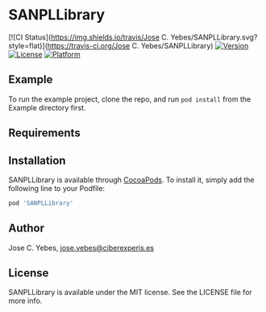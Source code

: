 # SANPLLibrary

[![CI Status](https://img.shields.io/travis/Jose C. Yebes/SANPLLibrary.svg?style=flat)](https://travis-ci.org/Jose C. Yebes/SANPLLibrary)
[![Version](https://img.shields.io/cocoapods/v/SANPLLibrary.svg?style=flat)](https://cocoapods.org/pods/SANPLLibrary)
[![License](https://img.shields.io/cocoapods/l/SANPLLibrary.svg?style=flat)](https://cocoapods.org/pods/SANPLLibrary)
[![Platform](https://img.shields.io/cocoapods/p/SANPLLibrary.svg?style=flat)](https://cocoapods.org/pods/SANPLLibrary)

## Example

To run the example project, clone the repo, and run `pod install` from the Example directory first.

## Requirements

## Installation

SANPLLibrary is available through [CocoaPods](https://cocoapods.org). To install
it, simply add the following line to your Podfile:

```ruby
pod 'SANPLLibrary'
```

## Author

Jose C. Yebes, jose.yebes@ciberexperis.es

## License

SANPLLibrary is available under the MIT license. See the LICENSE file for more info.
